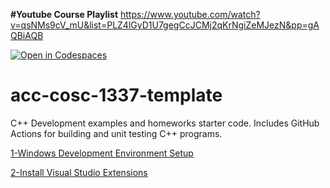 **#Youtube Course Playlist**
https://www.youtube.com/watch?v=qsNMs9cV_mU&list=PLZ4lGyD1U7gegCcJCMj2qKrNgiZeMJezN&pp=gAQBiAQB


[![Open in Codespaces](https://classroom.github.com/assets/launch-codespace-7f7980b617ed060a017424585567c406b6ee15c891e84e1186181d67ecf80aa0.svg)](https://classroom.github.com/open-in-codespaces?assignment_repo_id=11620300)

# acc-cosc-1337-template
C++ Development examples and homeworks starter code.  Includes GitHub Actions for building and unit testing C++ programs.

[1-Windows Development Environment Setup](windows.md)

[2-Install Visual Studio Extensions](vs-code-ext.md)
